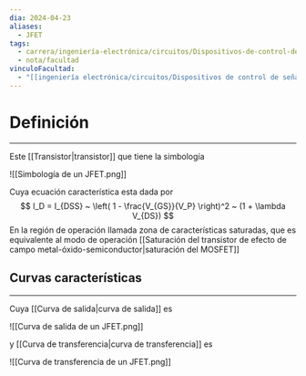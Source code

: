 ```yaml
---
dia: 2024-04-23
aliases:
  - JFET
tags:
  - carrera/ingeniería-electrónica/circuitos/Dispositivos-de-control-de-señal-y-en-conmutación
  - nota/facultad
vinculoFacultad:
  - "[[ingeniería electrónica/circuitos/Dispositivos de control de señal y en conmutación/Resumen.md]]"
---
```

# Definición
---
Este [[Transistor|transistor]] que tiene la simbología 

![[Simbología de un JFET.png]]

Cuya ecuación característica esta dada por $$ I_D = I_{DSS} ~ \left( 1 - \frac{V_{GS}}{V_P} \right)^2 ~ (1 + \lambda V_{DS}) $$
En la región de operación llamada zona de características saturadas, que es equivalente al modo de operación [[Saturación del transistor de efecto de campo metal-óxido-semiconductor|saturación del MOSFET]]

## Curvas características
---
Cuya [[Curva de salida|curva de salida]] es 

![[Curva de salida de un JFET.png]]

y [[Curva de transferencia|curva de transferencia]] es 

![[Curva de transferencia de un JFET.png]]